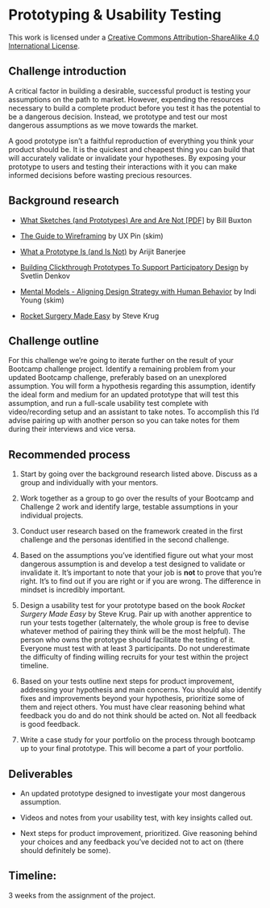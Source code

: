 # Prototyping & Usability Testing

This work is licensed under a [Creative Commons Attribution-ShareAlike 4.0 International License](http://creativecommons.org/licenses/by-sa/4.0/).

## Challenge introduction

A critical factor in building a desirable, successful product is testing your assumptions on the path to market. However, expending the resources necessary to build a complete product before you test it has the potential to be a dangerous decision. Instead, we prototype and test our most dangerous assumptions as we move towards the market.

A good prototype isn’t a faithful reproduction of everything you think your product should be. It is the quickest and cheapest thing you can build that will accurately validate or invalidate your hypotheses. By exposing your prototype to users and testing their interactions with it you can make informed decisions before wasting precious resources.

## Background research

* [What Sketches (and Prototypes) Are and Are Not [PDF]](http://goo.gl/m88fP) by Bill Buxton

* [The Guide to Wireframing](https://www.dropbox.com/s/sypvk4cp76fo8j2/uxpin_the_guide_to_wireframing.pdf?dl=0) by UX Pin (skim)

* [What a Prototype Is (and Is Not)](https://uxmag.com/articles/what-a-prototype-is-and-is-not) by Arijit Banerjee

* [Building Clickthrough Prototypes To Support Participatory Design](http://www.smashingmagazine.com/2014/03/building-clickthrough-prototypes-to-support-participatory-design/) by Svetlin Denkov

* [Mental Models - Aligning Design Strategy with Human Behavior](https://www.dropbox.com/s/qcjuc03dksx5k86/Mental%20Models%20-%20Aligning%20Design%20Strategy%20with%20Human%20Behavior.pdf?dl=0) by Indi Young (skim)

* [Rocket Surgery Made Easy](http://www.amazon.com/Rocket-Surgery-Made-Easy--Yourself/dp/0321657292/) by Steve Krug

## Challenge outline

For this challenge we’re going to iterate further on the result of your Bootcamp challenge project. Identify a remaining problem from your updated Bootcamp challenge, preferably based on an unexplored assumption. You will form a hypothesis regarding this assumption, identify the ideal form and medium for an updated prototype that will test this assumption, and run a full-scale usability test complete with video/recording setup and an assistant to take notes. To accomplish this I’d advise pairing up with another person so you can take notes for them during their interviews and vice versa.

## Recommended process

1. Start by going over the background research listed above. Discuss as a group and individually with your mentors.

2. Work together as a group to go over the results of your Bootcamp and Challenge 2 work and identify large, testable assumptions in your individual projects.

3. Conduct user research based on the framework created in the first challenge and the personas identified in the second challenge.

4. Based on the assumptions you’ve identified figure out what your most dangerous assumption is and develop a test designed to validate or invalidate it. It’s important to note that your job is **not** to prove that you’re right. It’s to find out if you are right or if you are wrong. The difference in mindset is incredibly important.

5. Design a usability test for your prototype based on the book *Rocket Surgery Made Easy* by Steve Krug. Pair up with another apprentice to run your tests together (alternately, the whole group is free to devise whatever method of pairing they think will be the most helpful). The person who owns the prototype should facilitate the testing of it. Everyone must test with at least 3 participants. Do not underestimate the difficulty of finding willing recruits for your test within the project timeline.

6. Based on your tests outline next steps for product improvement, addressing your hypothesis and main concerns. You should also identify fixes and improvements beyond your hypothesis, prioritize some of them and reject others. You must have clear reasoning behind what feedback you do and do not think should be acted on. Not all feedback is good feedback.

7. Write a case study for your portfolio on the process through bootcamp up to your final prototype. This will become a part of your portfolio.

## Deliverables

* An updated prototype designed to investigate your most dangerous assumption.

* Videos and notes from your usability test, with key insights called out.

* Next steps for product improvement, prioritized. Give reasoning behind your choices and any feedback you’ve decided not to act on (there should definitely be some).

## Timeline:

3 weeks from the assignment of the project.

